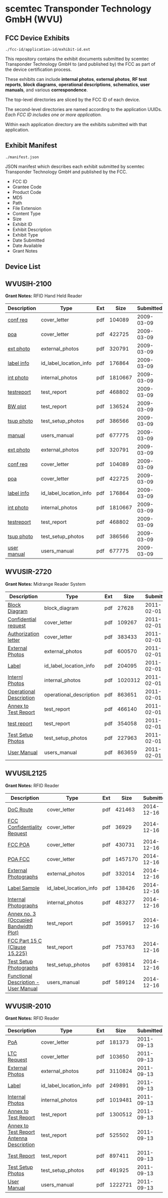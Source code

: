 # scemtec Transponder Technology GmbH (WVU)
## FCC Device Exhibits

```
./fcc-id/application-id/exhibit-id.ext
```

This repository contains the exhibit documents submitted by scemtec Transponder Technology GmbH to (and published by) the FCC as part of the device certification process.

These exhibits can include **internal photos**, **external photos**, **RF test reports**, **block diagrams**, **operational descriptions**, **schematics**, **user manuals**, and various **correspondence**.

The top-level directories are sliced by the FCC ID of each device.

The second-level directories are named according to the application UUIDs. *Each FCC ID includes one or more application.*

Within each application directory are the exhibits submitted with that application. 

## Exhibit Manifest

```
./manifest.json
```

JSON manifest which describes each exhibit submitted by scemtec Transponder Technology GmbH and published by the FCC.

- FCC ID
- Grantee Code
- Product Code
- MD5
- Path
- File Extension
- Content Type
- Size
- Exhibit ID
- Exhibit Description
- Exhibit Type
- Date Submitted
- Date Available
- Grant Notes

## Device List
## WVUSIH-2100
**Grant Notes:** RFID Hand Held Reader

| Description | Type | Ext | Size | Submitted | Available |
| ----------- | ---- | --- | ---- | --------- | --------- |
| [conf req](WVUSIH-2100/4adbbf9b8f1e10cd9432bd327926ea61/1078073.pdf) | cover_letter | pdf | 104089 | 2009-03-09 | 2009-03-09 |
| [poa](WVUSIH-2100/4adbbf9b8f1e10cd9432bd327926ea61/1078074.pdf) | cover_letter | pdf | 422725 | 2009-03-09 | 2009-03-09 |
| [ext photo](WVUSIH-2100/4adbbf9b8f1e10cd9432bd327926ea61/1078075.pdf) | external_photos | pdf | 320791 | 2009-03-09 | 2009-03-09 |
| [label info](WVUSIH-2100/4adbbf9b8f1e10cd9432bd327926ea61/1078077.pdf) | id_label_location_info | pdf | 176864 | 2009-03-09 | 2009-03-09 |
| [int photo](WVUSIH-2100/4adbbf9b8f1e10cd9432bd327926ea61/1078076.pdf) | internal_photos | pdf | 1810667 | 2009-03-09 | 2009-03-09 |
| [testreport](WVUSIH-2100/4adbbf9b8f1e10cd9432bd327926ea61/1078078.pdf) | test_report | pdf | 468802 | 2009-03-09 | 2009-03-09 |
| [BW plot](WVUSIH-2100/4adbbf9b8f1e10cd9432bd327926ea61/1078079.pdf) | test_report | pdf | 136524 | 2009-03-09 | 2009-03-09 |
| [tsup photo](WVUSIH-2100/4adbbf9b8f1e10cd9432bd327926ea61/1078080.pdf) | test_setup_photos | pdf | 386566 | 2009-03-09 | 2009-03-09 |
| [manual](WVUSIH-2100/4adbbf9b8f1e10cd9432bd327926ea61/1078081.pdf) | users_manual | pdf | 677775 | 2009-03-09 | 2009-03-09 |
| [ext photo](WVUSIH-2100/d69dd95af761918e4bb2dfa76ff44c70/1078075.pdf) | external_photos | pdf | 320791 | 2009-03-09 | 2009-03-09 |
| [conf req](WVUSIH-2100/d69dd95af761918e4bb2dfa76ff44c70/1078073.pdf) | cover_letter | pdf | 104089 | 2009-03-09 | 2009-03-09 |
| [poa](WVUSIH-2100/d69dd95af761918e4bb2dfa76ff44c70/1078074.pdf) | cover_letter | pdf | 422725 | 2009-03-09 | 2009-03-09 |
| [label info](WVUSIH-2100/d69dd95af761918e4bb2dfa76ff44c70/1078077.pdf) | id_label_location_info | pdf | 176864 | 2009-03-09 | 2009-03-09 |
| [int photo](WVUSIH-2100/d69dd95af761918e4bb2dfa76ff44c70/1078076.pdf) | internal_photos | pdf | 1810667 | 2009-03-09 | 2009-03-09 |
| [testreport](WVUSIH-2100/d69dd95af761918e4bb2dfa76ff44c70/1078078.pdf) | test_report | pdf | 468802 | 2009-03-09 | 2009-03-09 |
| [tsup photo](WVUSIH-2100/d69dd95af761918e4bb2dfa76ff44c70/1078080.pdf) | test_setup_photos | pdf | 386566 | 2009-03-09 | 2009-03-09 |
| [user manual](WVUSIH-2100/d69dd95af761918e4bb2dfa76ff44c70/1078081.pdf) | users_manual | pdf | 677775 | 2009-03-09 | 2009-03-09 |
## WVUSIR-2720
**Grant Notes:** Midrange Reader System

| Description | Type | Ext | Size | Submitted | Available |
| ----------- | ---- | --- | ---- | --------- | --------- |
| [Block Diagram](WVUSIR-2720/77cb4fb2576a716897fe5e78546bd428/1412306.pdf) | block_diagram | pdf | 27628 | 2011-02-01 | 2011-02-01 |
| [Confidential request](WVUSIR-2720/77cb4fb2576a716897fe5e78546bd428/1412307.pdf) | cover_letter | pdf | 109267 | 2011-02-01 | 2011-02-01 |
| [Authorization letter](WVUSIR-2720/77cb4fb2576a716897fe5e78546bd428/1412309.pdf) | cover_letter | pdf | 383433 | 2011-02-01 | 2011-02-01 |
| [External Photos](WVUSIR-2720/77cb4fb2576a716897fe5e78546bd428/1412299.pdf) | external_photos | pdf | 600570 | 2011-02-01 | 2011-02-01 |
| [Label](WVUSIR-2720/77cb4fb2576a716897fe5e78546bd428/1412302.pdf) | id_label_location_info | pdf | 204095 | 2011-02-01 | 2011-02-01 |
| [Internl Photos](WVUSIR-2720/77cb4fb2576a716897fe5e78546bd428/1412300.pdf) | internal_photos | pdf | 1020312 | 2011-02-01 | 2011-02-01 |
| [Operational Description](WVUSIR-2720/77cb4fb2576a716897fe5e78546bd428/1412303.pdf) | operational_description | pdf | 863651 | 2011-02-01 | 2011-02-01 |
| [Annex to Test Report](WVUSIR-2720/77cb4fb2576a716897fe5e78546bd428/1412301.pdf) | test_report | pdf | 466140 | 2011-02-01 | 2011-02-01 |
| [test report](WVUSIR-2720/77cb4fb2576a716897fe5e78546bd428/1412308.pdf) | test_report | pdf | 354058 | 2011-02-01 | 2011-02-01 |
| [Test Setup Photos](WVUSIR-2720/77cb4fb2576a716897fe5e78546bd428/1412305.pdf) | test_setup_photos | pdf | 227963 | 2011-02-01 | 2011-02-01 |
| [User Manual](WVUSIR-2720/77cb4fb2576a716897fe5e78546bd428/1412304.pdf) | users_manual | pdf | 863659 | 2011-02-01 | 2011-02-01 |
## WVUSIL2125
**Grant Notes:** RFID Reader

| Description | Type | Ext | Size | Submitted | Available |
| ----------- | ---- | --- | ---- | --------- | --------- |
| [DoC Route](WVUSIL2125/e1297810186f067acdd9d47ab3ad93cc/2474019.pdf) | cover_letter | pdf | 421463 | 2014-12-16 | 2014-12-17 |
| [FCC Confidentiality Request](WVUSIL2125/e1297810186f067acdd9d47ab3ad93cc/2474020.pdf) | cover_letter | pdf | 36929 | 2014-12-16 | 2014-12-17 |
| [FCC POA](WVUSIL2125/e1297810186f067acdd9d47ab3ad93cc/2474021.pdf) | cover_letter | pdf | 430731 | 2014-12-16 | 2014-12-17 |
| [POA FCC](WVUSIL2125/e1297810186f067acdd9d47ab3ad93cc/2474022.pdf) | cover_letter | pdf | 1457170 | 2014-12-16 | 2014-12-17 |
| [External Photographs](WVUSIL2125/e1297810186f067acdd9d47ab3ad93cc/2474012.pdf) | external_photos | pdf | 332014 | 2014-12-16 | 2014-12-17 |
| [Label Sample](WVUSIL2125/e1297810186f067acdd9d47ab3ad93cc/2474014.pdf) | id_label_location_info | pdf | 138426 | 2014-12-16 | 2014-12-17 |
| [Internal Photographs](WVUSIL2125/e1297810186f067acdd9d47ab3ad93cc/2474013.pdf) | internal_photos | pdf | 483277 | 2014-12-16 | 2014-12-17 |
| [Annex no. 3 (Occupied Bandwidth Plot)](WVUSIL2125/e1297810186f067acdd9d47ab3ad93cc/2474017.pdf) | test_report | pdf | 359917 | 2014-12-16 | 2014-12-17 |
| [FCC Part 15 C (Clause 15.225)](WVUSIL2125/e1297810186f067acdd9d47ab3ad93cc/2474018.pdf) | test_report | pdf | 753763 | 2014-12-16 | 2014-12-17 |
| [Test Setup Photographs](WVUSIL2125/e1297810186f067acdd9d47ab3ad93cc/2474016.pdf) | test_setup_photos | pdf | 639814 | 2014-12-16 | 2014-12-17 |
| [Functional Description - User Manual](WVUSIL2125/e1297810186f067acdd9d47ab3ad93cc/2474015.pdf) | users_manual | pdf | 589124 | 2014-12-16 | 2014-12-17 |
## WVUSIR-2010
**Grant Notes:** RFID Reader

| Description | Type | Ext | Size | Submitted | Available |
| ----------- | ---- | --- | ---- | --------- | --------- |
| [PoA](WVUSIR-2010/ddc65b4d9df30fd4449cf044130ebe09/1540476.pdf) | cover_letter | pdf | 181373 | 2011-09-13 | 2011-09-13 |
| [LTC Request](WVUSIR-2010/ddc65b4d9df30fd4449cf044130ebe09/1540485.pdf) | cover_letter | pdf | 103650 | 2011-09-13 | 2011-09-13 |
| [External Photos](WVUSIR-2010/ddc65b4d9df30fd4449cf044130ebe09/1540477.pdf) | external_photos | pdf | 3110824 | 2011-09-13 | 2011-09-13 |
| [Label](WVUSIR-2010/ddc65b4d9df30fd4449cf044130ebe09/1540480.pdf) | id_label_location_info | pdf | 249891 | 2011-09-13 | 2011-09-13 |
| [Internal Photos](WVUSIR-2010/ddc65b4d9df30fd4449cf044130ebe09/1540478.pdf) | internal_photos | pdf | 1019481 | 2011-09-13 | 2011-09-13 |
| [Annex to Test Report](WVUSIR-2010/ddc65b4d9df30fd4449cf044130ebe09/1540479.pdf) | test_report | pdf | 1300512 | 2011-09-13 | 2011-09-13 |
| [Annex to Test Report Antenna Description](WVUSIR-2010/ddc65b4d9df30fd4449cf044130ebe09/1540483.pdf) | test_report | pdf | 525502 | 2011-09-13 | 2011-09-13 |
| [Test Report](WVUSIR-2010/ddc65b4d9df30fd4449cf044130ebe09/1540484.pdf) | test_report | pdf | 897411 | 2011-09-13 | 2011-09-13 |
| [Test Setup Photos](WVUSIR-2010/ddc65b4d9df30fd4449cf044130ebe09/1540482.pdf) | test_setup_photos | pdf | 491925 | 2011-09-13 | 2011-09-13 |
| [User Manual](WVUSIR-2010/ddc65b4d9df30fd4449cf044130ebe09/1540481.pdf) | users_manual | pdf | 1222721 | 2011-09-13 | 2011-09-13 |
